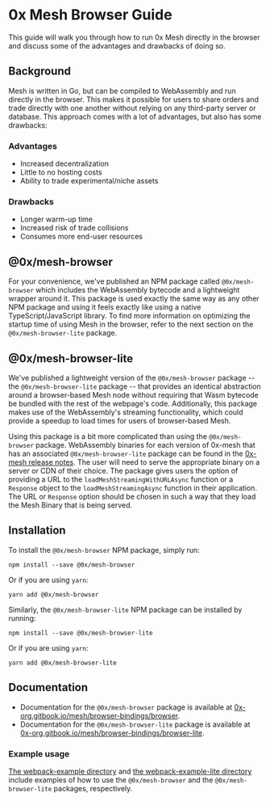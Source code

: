 # 0x Mesh Browser Guide

This guide will walk you through how to run 0x Mesh directly in the browser and
discuss some of the advantages and drawbacks of doing so.

## Background

Mesh is written in Go, but can be compiled to WebAssembly and run directly in
the browser. This makes it possible for users to share orders and trade directly
with one another without relying on any third-party server or database. This
approach comes with a lot of advantages, but also has some drawbacks:

### Advantages

-   Increased decentralization
-   Little to no hosting costs
-   Ability to trade experimental/niche assets

### Drawbacks

-   Longer warm-up time
-   Increased risk of trade collisions
-   Consumes more end-user resources

## @0x/mesh-browser

For your convenience, we've published an NPM package called `@0x/mesh-browser`
which includes the WebAssembly bytecode and a lightweight wrapper around it. This
package is used exactly the same way as any other NPM package and using it feels
exactly like using a native TypeScript/JavaScript library. To find more information
on optimizing the startup time of using Mesh in the browser, refer to the next
section on the `@0x/mesh-browser-lite` package.

## @0x/mesh-browser-lite

We've published a lightweight version of the `@0x/mesh-browser` package -- the
`@0x/mesh-browser-lite` package -- that provides an identical abstraction around a
browser-based Mesh node without requiring that Wasm bytecode be bundled with the
rest of the webpage's code. Additionally, this package makes use of the
WebAssembly's streaming functionality, which could provide a speedup to load
times for users of browser-based Mesh.

Using this package is a bit more complicated than using the `@0x/mesh-browser` package.
WebAssembly binaries for each version of 0x-mesh that has an associated `@0x/mesh-browser-lite`
package can be found in the [0x-mesh release notes](https://github.com/0xProject/0x-mesh/releases).
The user will need to serve the appropriate binary on a server or CDN of their choice.
The package gives users the option of providing a URL to the `loadMeshStreamingWithURLAsync`
function or a `Response` object to the `loadMeshStreamingAsync` function in their
application. The URL or `Response` option should be chosen in such a way that they
load the Mesh Binary that is being served.

## Installation

To install the `@0x/mesh-browser` NPM package, simply run:

```
npm install --save @0x/mesh-browser
```

Or if you are using `yarn`:

```
yarn add @0x/mesh-browser
```

Similarly, the `@0x/mesh-browser-lite` NPM package can be installed by running:

```
npm install --save @0x/mesh-browser-lite
```

Or if you are using `yarn`:

```
yarn add @0x/mesh-browser-lite
```

## Documentation

-   Documentation for the `@0x/mesh-browser` package is available at
    [0x-org.gitbook.io/mesh/browser-bindings/browser](https://0x-org.gitbook.io/mesh/browser-bindings/browser).
-   Documentation for the `@0x/mesh-browser-lite` package is available at
    [0x-org.gitbook.io/mesh/browser-bindings/browser-lite](https://0x-org.gitbook.io/mesh/browser-bindings/browser-lite).

### Example usage

[The webpack-example directory](../packages/mesh-webpack-example) and
[the webpack-example-lite directory](../packages/mesh-webpack-example-lite) include
examples of how to use the `@0x/mesh-browser` and the `@0x/mesh-browser-lite` packages,
respectively.
